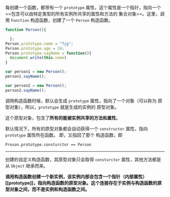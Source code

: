 每创建一个函数，都带有一个 `prototype` 属性，这个属性是一个指针，指向一个 ==包含可以由特定类型的所有实例所共享的属性和方法的 集合对象==。这里，调用 `Function` 构造函数，创建了一个 `Person` 构造函数。

```javascript
function Person(){

  };
Person.prototype.name = "fyg";
Person.prototype.age = 24;
Person.prototype.sayName = function(){
  document.write(this.name)
}

var person1 = new Person();
person1.sayName();

var person2 = new Person();
person2.sayName();
```

调用构造函数时候，默认会生成 `prototype` 属性，指向了一个对象（可以称为 原型对象），所以，`prototype` 就是生成的实例的 原型对象。

这个原型对象，包含了**所有的能被实例共享的方法和属性**。

默认情况下，所有的原型对象都会自动获得一个 `constructor` 属性，指向 `prototype` 属性所在函数。	即，又指回了那个 构造函数，即 
```
Proson.prototype.consturctor == Person
```
---

创建的自定义构造函数，其原型对象只会取得 `consturctor` 属性，其他方法都是从 `Object` 继承而来。

**调用构造函数创建一个新实例，该实例内部会包含一个指针（内部属性） [[prototype]]，指向构造函数的原型对象。这个连接存在于实例与构造函数的原型对象之间，而不是实例和构造函数之间。**